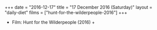 +++
date = "2016-12-17"
title = "17 December 2016 (Saturday)"
layout = "daily-diet"
films = ["hunt-for-the-wilderpeople-2016"]
+++


* Film: Hunt for the Wilderpeople (2016) +
